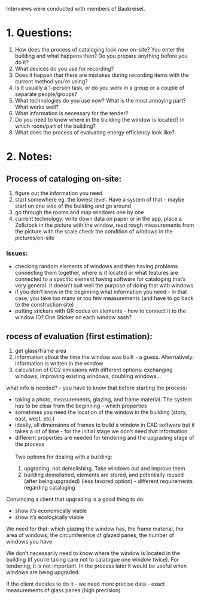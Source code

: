 Interviews were conducted with members of Baukreisel.

<h1>1. Questions:</h1>
<ol>
<li>How does the process of cataloging look now on-site? You enter the building and what happens then? Do you prepare anything before you do it?</li>

<li>What devices do you use for recording?</li>

<li>Does it happen that there are mistakes during recording items with the current method you’re using?</li>

<li>Is it usually a 1-person task, or do you work in a group or a couple of separate people/groups?</li>

<li>What technologies do you use now? What is the most annoying part? What works well?</li>

<li>What information is necessary for the tender?</li>

<li>Do you need to know where in the building the window is located? In which room/part of the building?</li>

<li>What does the process of evaluating energy efficiency look like?</li>
</ol>

<h1>2. Notes:</h1>

<h2>Process of cataloging on-site:</h2>
<ol>
<li>figure out the information you need</li>
<li>start somewhere eg. the lowest level. Have a system of that - maybe start on one side of the building and go around</li>
<li>go through the rooms and map windows one by one</li>
<li>current technology: write down data on paper or in the app, place a Zollstock in the picture with the window, read rough measurements from the picture with the scale
check the condition of windows in the pictures/on-site</li>
</ol>

<h3>Issues:</h3>
<ul>
<li>checking random elements of windows and then having problems connecting them together, where is it located or what features are connected to a specific element
having software for cataloging that’s very general. It doesn't suit well the purpose of doing that with windows</li>
<li>if you don’t know in the beginning what information you need - in that case, you take too many or too few measurements (and have to go back to the construction site)</li>
<li>putting stickers with QR codes on elements - how to connect it to the window ID? One Sticker on each window sash?</li>
</ul>

<h2>rocess of evaluation (first estimation):</h2>
<ol>
<li>get glass/frame area</li>
<li>information about the time the window was built - a guess. Alternatively: information is written in the window</li>
<li>calculation of CO2 emissions with different options: exchanging windows, improving existing windows, doubling windows…</li>
</ol>
what info is needed? - you have to know that before starting the process:

<ul>
<li>taking a photo, measurements, glazing, and frame material. The system has to be clear from the beginning - which properties</li>
<li>sometimes you need the location of the window in the building (story, east, west, etc.)</li>
<li>ideally, all dimensions of frames to build a window in CAD software but it takes a lot of time - for the initial stage we don't need that information</li>
<li>different properties are needed for tendering and the upgrading stage of the process</li>
<br>
Two options for dealing with a building:
<ol>
<li>upgrading, not demolishing. Take windows out and improve them</li>
<li>building demolished, elements are stored, and potentially reused (after being upgraded) (less favored option) - different requirements regarding cataloging</li>
</ol>
</ul>

Convincing a client that upgrading is a good thing to do:

<ul>
<li>show it’s economically viable</li>
<li>show it’s ecologically viable</li>
</ul>

We need for that: which glazing the window has, the frame material, the area of windows, the circumference of glazed panes, the number of windows you have

We don’t necessarily need to know where the window is located in the building (if you’re taking care not to calatogue one window twice). For tendering, it is not important. In the process later it would be useful when windows are being upgraded.

If the client decides to do it - we need more precise data - exact measurements of glass panes (high precision)
